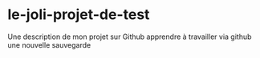 # le-joli-projet-de-test
Une description de  mon projet sur Github
apprendre à travailler via github
une nouvelle sauvegarde
